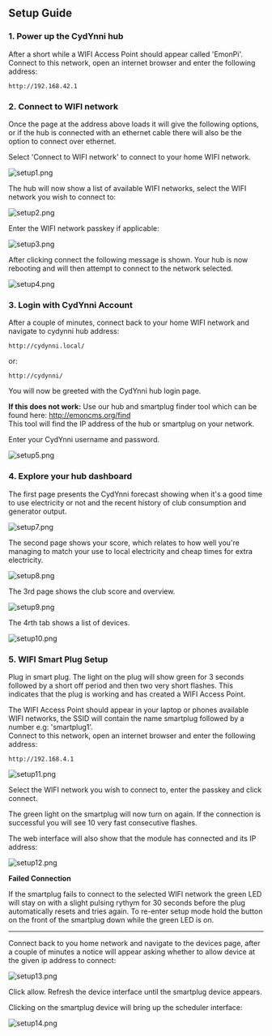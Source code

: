 ## Setup Guide

### 1. Power up the CydYnni hub

After a short while a WIFI Access Point should appear called 'EmonPi'.<br>Connect to this network, open an internet browser and enter the following address:

    http://192.168.42.1

### 2. Connect to WIFI network

Once the page at the address above loads it will give the following options, or if the hub is connected with an ethernet cable there will also be the option to connect over ethernet.

Select 'Connect to WIFI network' to connect to your home WIFI network.
    
![setup1.png](images/setup1.png)

The hub will now show a list of available WIFI networks, select the WIFI network you wish to connect to:

![setup2.png](images/setup2.png)

Enter the WIFI network passkey if applicable:

![setup3.png](images/setup3.png)

After clicking connect the following message is shown. Your hub is now rebooting and will then attempt to connect to the network selected.

![setup4.png](images/setup4.png)

### 3. Login with CydYnni Account

After a couple of minutes, connect back to your home WIFI network and navigate to cydynni hub address:

    http://cydynni.local/
    
or:

    http://cydynni/
    
You will now be greeted with the CydYnni hub login page. 

**If this does not work:** Use our hub and smartplug finder tool which can be found here: http://emoncms.org/find
<br>This tool will find the IP address of the hub or smartplug on your network.

Enter your CydYnni username and password.

![setup5.png](images/setup5.png)

### 4. Explore your hub dashboard

The first page presents the CydYnni forecast showing when it's a good time to use electricity or not and the recent history of club consumption and generator output.

![setup7.png](images/setup7.png)

The second page shows your score, which relates to how well you're managing to match your use to local electricity and cheap times for extra electricity.

![setup8.png](images/setup8.png)

The 3rd page shows the club score and overview.

![setup9.png](images/setup9.png)

The 4rth tab shows a list of devices.

![setup10.png](images/setup10.png)

### 5. WIFI Smart Plug Setup

Plug in smart plug. The light on the plug will show green for 3 seconds followed by a short off period and then two very short flashes. This indicates that the plug is working and has created a WIFI Access Point.

The WIFI Access Point should appear in your laptop or phones available WIFI networks, the SSID will contain the name smartplug followed by a number e.g: 'smartplug1'.<br>Connect to this network, open an internet browser and enter the following address:

    http://192.168.4.1
    
![setup11.png](images/setup11.png)

Select the WIFI network you wish to connect to, enter the passkey and click connect. 

The green light on the smartplug will now turn on again. If the connection is successful you will see 10 very fast  consecutive flashes. 

The web interface will also show that the module has connected and its IP address:

![setup12.png](images/setup12.png)

**Failed Connection**

If the smartplug fails to connect to the selected WIFI network the green LED will stay on with a slight pulsing rythym for 30 seconds before the plug automatically resets and tries again. To re-enter setup mode hold the button on the front of the smartplug down while the green LED is on.

---

Connect back to you home network and navigate to the devices page, after a couple of minutes a notice will appear asking whether to allow device at the given ip address to connect:

![setup13.png](images/setup13.png)

Click allow. Refresh the device interface until the smartplug device appears.

Clicking on the smartplug device will bring up the scheduler interface:

![setup14.png](images/setup14.png)

